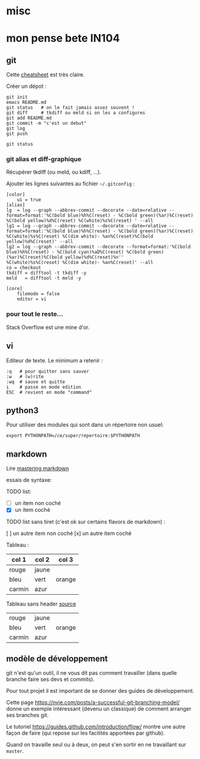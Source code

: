 # misc

# mon pense bete IN104

## git

Cette [cheatsheet](http://files.zeroturnaround.com/pdf/zt_git_cheat_sheet.pdf) est très claire.

Créer un dépot :

    git init
    emacs README.md
    git status   # on le fait jamais assez souvent !
    git diff     # tkdiff ou meld si on les a configures
    git add README.md
    git commit -m "c'est un debut"
    git log
    git push

    git status


### git alias et diff-graphique

Récupérer tkdiff (ou meld, ou kdiff, ...).

Ajouter les lignes suivantes au fichier `~/.gitconfig` :

```
[color]
	ui = true
[alias]
lg  = log --graph --abbrev-commit --decorate --date=relative --format=format:'%C(bold blue)%h%C(reset) - %C(bold green)(%ar)%C(reset) %C(bold yellow)%d%C(reset) %C(white)%s%C(reset) ' --all
lg1 = log --graph --abbrev-commit --decorate --date=relative --format=format:'%C(bold blue)%h%C(reset) - %C(bold green)(%ar)%C(reset) %C(white)%s%C(reset) %C(dim white)- %an%C(reset)%C(bold yellow)%d%C(reset)' --all
lg2 = log --graph --abbrev-commit --decorate --format=format:'%C(bold blue)%h%C(reset) - %C(bold cyan)%aD%C(reset) %C(bold green)(%ar)%C(reset)%C(bold yellow)%d%C(reset)%n''          %C(white)%s%C(reset) %C(dim white)- %an%C(reset)' --all
co = checkout
tkdiff = difftool -t tkdiff -y
meld   = difftool -t meld -y

[core]
    filemode = false
    editor = vi
```

### pour tout le reste...

Stack Overflow est une mine d'or. 


## vi

Editeur de texte.
Le minimum a retenir :

    :q   # pour quitter sans sauver
    :w   # (w)rite
    :wq  # sauve et quitte
    i    # passe en mode edition
    ESC  # revient en mode "command"



## python3

Pour utiliser des modules qui sont dans un répertoire non usuel:

    export PYTHONPATH=/ce/super/repertoire:$PYTHONPATH


## markdown

Lire [mastering markdown](https://guides.github.com/features/mastering-markdown/)

essais de syntaxe: 

TODO list:

- [ ] un item non coché
- [x] un item coché

TODO list sans tiret (c'est ok sur certains flavors de markdown) :

[ ] un autre item non coché
[x] un autre item coché

Tableau : 

| col 1  | col 2 |  col 3 |
| - | - |- |
| rouge | jaune
| bleu  | vert | orange
| carmin | azur


Tableau sans header [source](https://stackoverflow.com/questions/17536216/create-a-table-without-a-header-in-markdown)

| | | |
| - | - |- |
| rouge | jaune
| bleu  | vert | orange
| carmin | azur


## modèle de développement

git n'est qu'un outil, il ne vous dit pas comment travailler (dans quelle branche faire ses devs et commits).

Pour tout projet il est important de se donner des guides de développement. 

Cette page https://nvie.com/posts/a-successful-git-branching-model/ donne un exemple intéressant (devenu un classique) de comment arranger ses branches git.

Le tutoriel https://guides.github.com/introduction/flow/ montre une autre façon de faire (qui repose sur les facilités apportées par github).

Quand on travaille seul ou à deux, on peut s'en sortir en ne travaillant sur `master`. 
